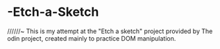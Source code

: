 # -Etch-a-Sketch

//////~ This is my attempt at the "Etch a sketch" project provided by The odin project, created mainly to practice DOM manipulation.